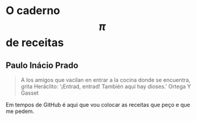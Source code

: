 # O caderno $$\pi$$ de receitas
## Paulo Inácio Prado
>A los amigos que vacilan en entrar a la cocina donde se encuentra, grita Heráclito:
> '¡Entrad, entrad! También aquí hay dioses.'
> Ortega Y Gasset

Em tempos de GitHub é aqui que vou colocar as receitas que peço e que me pedem.
